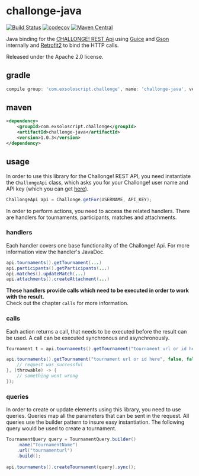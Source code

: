 # challonge-java

[![Build Status](https://travis-ci.org/stefangeyer/challonge-java.svg?branch=master)](https://travis-ci.org/stefangeyer/challonge-java) [![codecov](https://codecov.io/gh/stefangeyer/challonge-java/branch/master/graph/badge.svg)](https://codecov.io/gh/stefangeyer/challonge-java) [![Maven Central](https://maven-badges.herokuapp.com/maven-central/com.exsoloscript.challonge/challonge-java/badge.svg)](https://maven-badges.herokuapp.com/maven-central/com.exsoloscript.challonge/challonge-java)

Java binding for the [CHALLONGE! REST Api](http://api.challonge.com/v1) using [Guice](https://github.com/google/guice) and [Gson](https://github.com/google/gson) internally and [Retrofit2](http://square.github.io/retrofit/) to bind the HTTP calls.

Released under the Apache 2.0 license.

## gradle

```groovy
compile group: 'com.exsoloscript.challonge', name: 'challonge-java', version: '1.0.3'
```

## maven

```xml
<dependency>
    <groupId>com.exsoloscript.challonge</groupId>
    <artifactId>challonge-java</artifactId>
    <version>1.0.3</version>
</dependency>
```

## usage

In order to use this library for the Challonge! REST API, you need instantiate the `ChallongeApi`
class, which asks you for your Challonge! user name and API key (which you can get [here](https://challonge.com/settings/developer)).

```java
ChallongeApi api = Challonge.getFor(USERNAME, API_KEY);
```

In order to perform actions, you need to access the related handlers. 
There are handlers for tournaments, participants, matches and attachments.

### handlers

Each handler covers one base functionality of the Challonge! Api.
For more information view the handler's JavaDoc.

```java
api.tournaments().getTournament(...)
api.participants().getParticipants(...)
api.matches().updateMatch(...)
api.attachments().createAttachment(...)
```

**These handlers provide calls which need to be executed in order to work with the result.**  
Check out the chapter `calls` for more information.

### calls

Each action returns a call, that needs to be executed before the result can be used.
A call can be executed synchronous and asynchronously.

```java
Tournament t = api.tournaments().getTournament("tournament url or id here", false, false).sync();

api.tournaments().getTournament("tournament url or id here", false, false).async((tournament) -> {
    // request was successful
}, (throwable) -> {
    // something went wrong
});
```

### queries

In order to create or update elements using this library, you need to use queries.
Queries map all the parameters that can be sent in the request. All queries use the builder pattern
to insure easy instantiation. The following query would be used to create a tournament.

```java
TournamentQuery query = TournamentQuery.builder()
    .name("TournamentName")
    .url("tournamenturl")
    .build();
    
api.tournaments().createTournament(query).sync();
```
